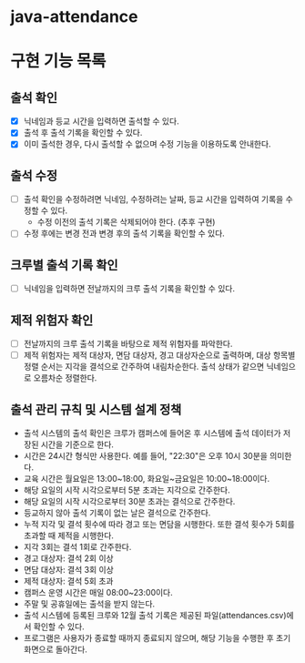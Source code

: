 # java-attendance

# 구현 기능 목록

## 출석 확인

- [x] 닉네임과 등교 시간을 입력하면 출석할 수 있다.
- [x] 출석 후 출석 기록을 확인할 수 있다.
- [x] 이미 출석한 경우, 다시 출석할 수 없으며 수정 기능을 이용하도록 안내한다.

## 출석 수정

- [ ] 출석 확인을 수정하려면 닉네임, 수정하려는 날짜, 등교 시간을 입력하여 기록을 수정할 수 있다.
    - 수정 이전의 출석 기록은 삭제되어야 한다. (추후 구현)
- [ ] 수정 후에는 변경 전과 변경 후의 출석 기록을 확인할 수 있다.

## 크루별 출석 기록 확인

- [ ] 닉네임을 입력하면 전날까지의 크루 출석 기록을 확인할 수 있다.

## 제적 위험자 확인

- [ ] 전날까지의 크루 출석 기록을 바탕으로 제적 위험자를 파악한다.
- [ ] 제적 위험자는 제적 대상자, 면담 대상자, 경고 대상자순으로 출력하며, 대상 항목별 정렬 순서는 지각을 결석으로 간주하여 내림차순한다. 출석 상태가 같으면 닉네임으로 오름차순 정렬한다.

## 출석 관리 규칙 및 시스템 설계 정책

- 출석 시스템의 출석 확인은 크루가 캠퍼스에 들어온 후 시스템에 출석 데이터가 저장된 시간을 기준으로 한다.
- 시간은 24시간 형식만 사용한다. 예를 들어, "22:30"은 오후 10시 30분을 의미한다.
- 교육 시간은 월요일은 13:00~18:00, 화요일~금요일은 10:00~18:00이다.
- 해당 요일의 시작 시각으로부터 5분 초과는 지각으로 간주한다.
- 해당 요일의 시작 시각으로부터 30분 초과는 결석으로 간주한다.
- 등교하지 않아 출석 기록이 없는 날은 결석으로 간주한다.
- 누적 지각 및 결석 횟수에 따라 경고 또는 면담을 시행한다. 또한 결석 횟수가 5회를 초과할 때 제적을 시행한다.
- 지각 3회는 결석 1회로 간주한다.
- 경고 대상자: 결석 2회 이상
- 면담 대상자: 결석 3회 이상
- 제적 대상자: 결석 5회 초과
- 캠퍼스 운영 시간은 매일 08:00~23:00이다.
- 주말 및 공휴일에는 출석을 받지 않는다.
- 출석 시스템에 등록된 크루와 12월 출석 기록은 제공된 파일(attendances.csv)에서 확인할 수 있다.
- 프로그램은 사용자가 종료할 때까지 종료되지 않으며, 해당 기능을 수행한 후 초기 화면으로 돌아간다.